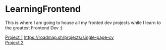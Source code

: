 # LearningFrontend
This is where I am going to house all my fronted dev projects while I learn to the greatest Frontend Dev :)

[Project 1](https://github.com/kjardine00/LearningFrontend/blob/main/Project1-Resume/README.md) https://roadmap.sh/projects/single-page-cv  
[Project 2](https://github.com/kjardine00/LearningFrontend/blob/main/Project2-HTMLWebsite/README.md)